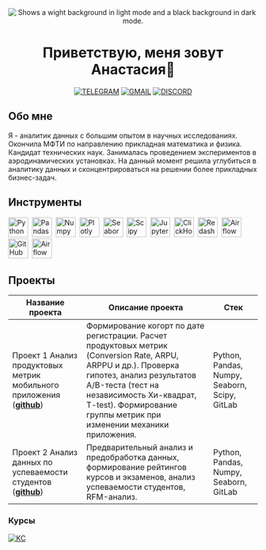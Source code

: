 


<div align="center">
	
<picture>
 <source media="(prefers-color-scheme: dark)" srcset="https://img.freepik.com/premium-photo/background-with-swirling-dots-and-lines-and-a-white-abstract-wave-generative-ai_449480-1079.jpg">
 <source media="(prefers-color-scheme: light)" srcset="https://art.kartinkof.club/uploads/posts/2023-07/thumbs/1688919401_art-kartinkof-club-p-zvukovie-volni-art-3.jpg">
 <img alt="Shows a wight background in light mode and a black background in dark mode." src="https://art.kartinkof.club/uploads/posts/2023-07/thumbs/1688919411_art-kartinkof-club-p-zvukovie-volni-art-42.jpg">
</picture>
	
# Приветствую, меня зовут Анастасия👋

  
[![TELEGRAM](https://img.shields.io/badge/TELEGRAM-0b0038??style=flat-square&logo=telegram)](https://t.me/AnastasiiaW)
[![GMAIL](https://img.shields.io/badge/-GMAIL-0b0038??style=flat-square&logo=gmail&logoColor=white)](mailto:a.volkova.mipt@gmail.com)
[![DISCORD](https://img.shields.io/badge/DISCORD-0b0038??style=flat-square&logo=DISCORD)](https://discordapp.com/users/ann_nimfa/)

</div>

## Обо мне
Я - аналитик данных с большим опытом в научных исследованиях. Окончила МФТИ по направлению прикладная математика и физика. Кандидат технических наук. Занималась проведением экспериментов в аэродинамических установках. На данный момент решила углубиться в аналитику данных и сконцентрироваться на решении более прикладных бизнес-задач.

## Инструменты 

<div>
  <img src="https://img.shields.io/badge/python-white?logo=python&style=for-the-badge" title="Python" alt="Python" height="40"/>&nbsp;
  <img src="https://img.shields.io/badge/pandas-white?logo=pandas&logoColor=blue&style=for-the-badge" title="Pandas" alt="Pandas" height="40"/>&nbsp;
  <img src="https://img.shields.io/badge/numpy-white?logo=numpy&logoColor=blue&style=for-the-badge" title="Numpy" alt="Numpy" height="40"/>&nbsp;
  <img src="https://img.shields.io/badge/plotly-white?logo=plotly&logoColor=blue&style=for-the-badge" title="Plotly" alt="Plotly" height="40"/>&nbsp;
  <img src="https://img.shields.io/badge/Seaborn-white?logo=Seaborn&style=for-the-badge" title="Seaborn" alt="Seaborn" height="40"/>&nbsp;	
  <img src="https://img.shields.io/badge/Scipy-white?logo=Scipy&logoColor=black&style=for-the-badge" title="Scipy" alt="Scipy" height="40"/>&nbsp;
  <img src="https://img.shields.io/badge/Jupyter_notebook-white?logo=Jupyter&style=for-the-badge" title="Jupyter" alt="Jupyter" height="40"/>&nbsp;
  <img src="https://img.shields.io/badge/Clickhouse-white?logo=Clickhouse&style=for-the-badge" title="ClickHouse" alt="ClickHouse" height="40"/>&nbsp;
  <img src="https://img.shields.io/badge/redash-white?logo=redash&logoColor=black&style=for-the-badge" title="Redash" alt="Redash" height="40"/>&nbsp;
  <img src="https://img.shields.io/badge/Tableau-white?logo=Tableau&s&logoColor=yellow&style=for-the-badge" title="Airflow" alt="Airflow" height="40"/>&nbsp;
  <img src="https://img.shields.io/badge/github-white?logo=github&logoColor=black&style=for-the-badge" title="GitHub" alt="GitHub" height="40"/>&nbsp;
  <img src="https://img.shields.io/badge/Airflow-white?logo=Airflow&style=for-the-badge" title="Airflow" alt="Airflow" height="40"/>&nbsp;
  
  
</div> 

## Проекты 

|Название проекта| Описание проекта| Стек|
|----------------|-----------------|-----|
|Проект 1  Анализ продуктовых метрик мобильного приложения  (__[github](https://github.com/AnnWolfff/Project_1_mobile_game_app)__)|Формирование когорт по дате регистрации. Расчет продуктовых метрик (Conversion Rate, ARPU, ARPPU и др.). Проверка гипотез, анализ результатов А/B-теста (тест на независимость Хи-квадрат, T-test). Формирование группы метрик при изменении механики приложения.|Python, Pandas, Numpy, Seaborn, Scipy, GitLab|
|Проект 2 Анализ данных по успеваемости студентов  (__[github](https://github.com/AnnWolfff/e-learning_project)__)|Предварительный анализ и предобработка данных, формирование рейтингов курсов и экзаменов, анализ успеваемости студентов, RFM-анализ.|Python, Pandas, Numpy, Seaborn, GitLab|

### Курсы
[![KC](https://img.shields.io/badge/Karpov.courses-Аналитик_данных-red)](https://lab.karpov.courses/certificate/4d8df27a-b8bc-42a3-b671-12ea4ab66d7d/)<br>

<!--
**AnnWolfff/AnnWolfff** is a ✨ _special_ ✨ repository because its `README.md` (this file) appears on your GitHub profile.

Here are some ideas to get you started:

- 🔭 I’m currently working on ...
- 🌱 I’m currently learning ...
- 👯 I’m looking to collaborate on ...
- 🤔 I’m looking for help with ...
- 💬 Ask me about ...
- 📫 How to reach me: ...
- 😄 Pronouns: ...
- ⚡ Fun fact: ...
-->
